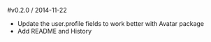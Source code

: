 #v0.2.0 / 2014-11-22

* Update the user.profile fields to work better with Avatar package
* Add README and History
